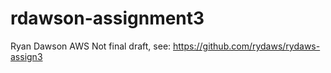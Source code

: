 # rdawson-assignment3
Ryan Dawson AWS
Not final draft, see: https://github.com/rydaws/rydaws-assign3
